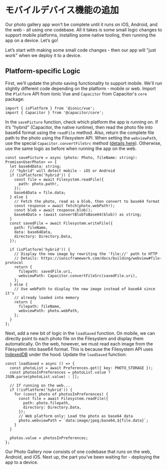 # モバイルデバイス機能の追加

Our photo gallery app won’t be complete until it runs on iOS, Android, and the web - all using one codebase. All it takes is some small logic changes to support mobile platforms, installing some native tooling, then running the app on a device. Let’s go!

Let’s start with making some small code changes - then our app will "just work" when we deploy it to a device.

## Platform-specific Logic

First, we’ll update the photo saving functionality to support mobile. We'll run slightly different code depending on the platform - mobile or web. Import the `Platform` API from Ionic Vue and `Capacitor` from Capacitor's `core` package:

```tsx
import { isPlatform } from '@ionic/vue';
import { Capacitor } from '@capacitor/core';
```

In the `savePicture` function, check which platform the app is running on. If it’s "hybrid" (Capacitor, the native runtime), then read the photo file into base64 format using the `readFile` method. Also, return the complete file path to the photo using the Filesystem API. When setting the `webviewPath`, use the special `Capacitor.convertFileSrc` method ([details here](https://capacitorjs.com/docs/basics/utilities#convertfilesrc)). Otherwise, use the same logic as before when running the app on the web.

```tsx
const savePicture = async (photo: Photo, fileName: string): Promise<UserPhoto> => {
  let base64Data: string;
  // "hybrid" will detect mobile - iOS or Android
  if (isPlatform('hybrid')) {
    const file = await Filesystem.readFile({
      path: photo.path!,
    });
    base64Data = file.data;
  } else {
    // Fetch the photo, read as a blob, then convert to base64 format
    const response = await fetch(photo.webPath!);
    const blob = await response.blob();
    base64Data = (await convertBlobToBase64(blob)) as string;
  }
  const savedFile = await Filesystem.writeFile({
    path: fileName,
    data: base64Data,
    directory: Directory.Data,
  });

  if (isPlatform('hybrid')) {
    // Display the new image by rewriting the 'file://' path to HTTP
    // Details: https://ionicframework.com/docs/building/webview#file-protocol
    return {
      filepath: savedFile.uri,
      webviewPath: Capacitor.convertFileSrc(savedFile.uri),
    };
  } else {
    // Use webPath to display the new image instead of base64 since it's
    // already loaded into memory
    return {
      filepath: fileName,
      webviewPath: photo.webPath,
    };
  }
};
```

Next, add a new bit of logic in the `loadSaved` function. On mobile, we can directly point to each photo file on the Filesystem and display them automatically. On the web, however, we must read each image from the Filesystem into base64 format. This is because the Filesystem API uses [IndexedDB](https://developer.mozilla.org/en-US/docs/Web/API/IndexedDB_API) under the hood. Update the `loadSaved` function:

```tsx
const loadSaved = async () => {
  const photoList = await Preferences.get({ key: PHOTO_STORAGE });
  const photosInPreferences = photoList.value ? JSON.parse(photoList.value) : [];

  // If running on the web...
  if (!isPlatform('hybrid')) {
    for (const photo of photosInPreferences) {
      const file = await Filesystem.readFile({
        path: photo.filepath,
        directory: Directory.Data,
      });
      // Web platform only: Load the photo as base64 data
      photo.webviewPath = `data:image/jpeg;base64,${file.data}`;
    }
  }

  photos.value = photosInPreferences;
};
```

Our Photo Gallery now consists of one codebase that runs on the web, Android, and iOS. Next up, the part you’ve been waiting for - deploying the app to a device.
